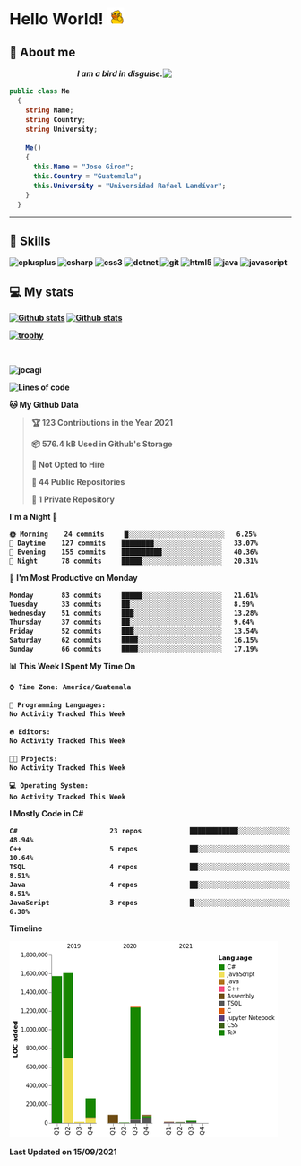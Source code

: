 <h1> Hello World! <img src="https://raw.githubusercontent.com/Jocagi/Jocagi/master/duck%20gif.gif" width="30px"> </h1>

## 👾 About me

<img src="https://avatars2.githubusercontent.com/u/42883411?s=400&u=bbb16a320815b3d943db7920a8f941025396ae33&v=4" width="230px" align="right">
<p align="right"><em><b>I am a bird in disguise.</em></p>

```csharp
public class Me
  {
    string Name;
    string Country;
    string University;
  
    Me()
    {
      this.Name = "Jose Giron";
      this.Country = "Guatemala";
      this.University = "Universidad Rafael Landívar";
    }
  }
```
---
## 💫 Skills

<p align="left"><img src="https://devicons.github.io/devicon/devicon.git/icons/cplusplus/cplusplus-original.svg" alt="cplusplus" width="40" height="40"/> <img src="https://devicons.github.io/devicon/devicon.git/icons/csharp/csharp-original.svg" alt="csharp" width="40" height="40"/> <img src="https://devicons.github.io/devicon/devicon.git/icons/css3/css3-original-wordmark.svg" alt="css3" width="40" height="40"/> <img src="https://devicons.github.io/devicon/devicon.git/icons/dot-net/dot-net-original-wordmark.svg" alt="dotnet" width="40" height="40"/> <img src="https://www.vectorlogo.zone/logos/git-scm/git-scm-icon.svg" alt="git" width="40" height="40"/> <img src="https://devicons.github.io/devicon/devicon.git/icons/html5/html5-original-wordmark.svg" alt="html5" width="40" height="40"/> <img src="https://devicons.github.io/devicon/devicon.git/icons/java/java-original-wordmark.svg" alt="java" width="40" height="40"/> <img src="https://devicons.github.io/devicon/devicon.git/icons/javascript/javascript-original.svg" alt="javascript" width="40" height="40"/></p>

## 💻 My stats

[![Github stats](https://github-readme-stats.vercel.app/api?username=Jocagi&hide=issues&show_icons=true&include_all_commits=true&count_private=true&theme=vision-friendly-dark&line_height=27)](https://github.com/anuraghazra/github-readme-stats)
[![Github stats](https://github-readme-stats.vercel.app/api/top-langs/?username=Jocagi&layout=compact&theme=vision-friendly-dark&count_private=true&show_icons=true&hide_title=false&include_all_commits=true&langs_count=10&hide=Scilab&exclude_repo=EDI,microSQL,Nand2Tetris)](https://github.com/anuraghazra/github-readme-stats)

[![trophy](https://github-profile-trophy.vercel.app/?username=Jocagi&theme=monokai)](https://github.com/ryo-ma/github-profile-trophy)

<br><p align="left"> <img src="https://komarev.com/ghpvc/?username=jocagi" alt="jocagi" /> </p>

<!--START_SECTION:waka-->
![Lines of code](https://img.shields.io/badge/From%20Hello%20World%20I%27ve%20Written-4.9%20million%20lines%20of%20code-blue)

**🐱 My Github Data** 

> 🏆 123 Contributions in the Year 2021
 > 
> 📦 576.4 kB Used in Github's Storage 
 > 
> 🚫 Not Opted to Hire
 > 
> 📜 44 Public Repositories 
 > 
> 🔑 1 Private Repository 
 > 
**I'm a Night 🦉** 

```text
🌞 Morning    24 commits     █░░░░░░░░░░░░░░░░░░░░░░░░   6.25% 
🌆 Daytime    127 commits    ████████░░░░░░░░░░░░░░░░░   33.07% 
🌃 Evening    155 commits    ██████████░░░░░░░░░░░░░░░   40.36% 
🌙 Night      78 commits     █████░░░░░░░░░░░░░░░░░░░░   20.31%

```
📅 **I'm Most Productive on Monday** 

```text
Monday       83 commits     █████░░░░░░░░░░░░░░░░░░░░   21.61% 
Tuesday      33 commits     ██░░░░░░░░░░░░░░░░░░░░░░░   8.59% 
Wednesday    51 commits     ███░░░░░░░░░░░░░░░░░░░░░░   13.28% 
Thursday     37 commits     ██░░░░░░░░░░░░░░░░░░░░░░░   9.64% 
Friday       52 commits     ███░░░░░░░░░░░░░░░░░░░░░░   13.54% 
Saturday     62 commits     ████░░░░░░░░░░░░░░░░░░░░░   16.15% 
Sunday       66 commits     ████░░░░░░░░░░░░░░░░░░░░░   17.19%

```


📊 **This Week I Spent My Time On** 

```text
⌚︎ Time Zone: America/Guatemala

💬 Programming Languages: 
No Activity Tracked This Week

🔥 Editors: 
No Activity Tracked This Week

🐱‍💻 Projects: 
No Activity Tracked This Week

💻 Operating System: 
No Activity Tracked This Week

```

**I Mostly Code in C#** 

```text
C#                       23 repos            ████████████░░░░░░░░░░░░░   48.94% 
C++                      5 repos             ██░░░░░░░░░░░░░░░░░░░░░░░   10.64% 
TSQL                     4 repos             ██░░░░░░░░░░░░░░░░░░░░░░░   8.51% 
Java                     4 repos             ██░░░░░░░░░░░░░░░░░░░░░░░   8.51% 
JavaScript               3 repos             █░░░░░░░░░░░░░░░░░░░░░░░░   6.38%

```


**Timeline**

![Chart not found](https://raw.githubusercontent.com/Jocagi/Jocagi/master/charts/bar_graph.png) 


 Last Updated on 15/09/2021
<!--END_SECTION:waka-->

<!--
**Jocagi/Jocagi** is a ✨ _special_ ✨ repository because its `README.md` (this file) appears on your GitHub profile.

Here are some ideas to get you started:

- 🔭 I’m currently working on ...
- 🌱 I’m currently learning ...
- 👯 I’m looking to collaborate on ...
- 🤔 I’m looking for help with ...
- 💬 Ask me about ...
- 📫 How to reach me: ...
- 😄 Pronouns: ...
- ⚡ Fun fact: ...
-->
